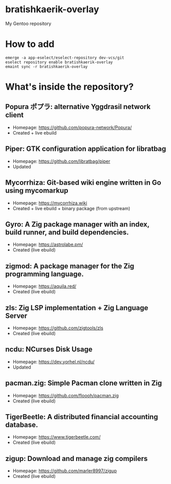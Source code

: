 # bratishkaerik-overlay

My Gentoo repository

# How to add

```
emerge -a app-eselect/eselect-repository dev-vcs/git
eselect repository enable bratishkaerik-overlay
emaint sync -r bratishkaerik-overlay
```

# What's inside the repository?
## Popura ポプラ: alternative Yggdrasil network client
* Homepage: https://github.com/popura-network/Popura/
* Created + live ebuild
## Piper: GTK configuration application for libratbag
* Homepage: https://github.com/libratbag/piper
* Updated
## Mycorrhiza: Git-based wiki engine written in Go using mycomarkup
* Homepage: https://mycorrhiza.wiki
* Created + live ebuild + binary package (from upstream)
## Gyro: A Zig package manager with an index, build runner, and build dependencies.
* Homepage: https://astrolabe.pm/
* Created (live ebuild)
## zigmod: A package manager for the Zig programming language.
* Homepage: https://aquila.red/
* Created (live ebuild)
## zls: Zig LSP implementation + Zig Language Server
* Homepage: https://github.com/zigtools/zls
* Created (live ebuild)
## ncdu: NCurses Disk Usage
* Homepage: https://dev.yorhel.nl/ncdu/
* Updated
## pacman.zig: Simple Pacman clone written in Zig
* Homepage: https://github.com/floooh/pacman.zig
* Created (live ebuild)
## TigerBeetle: A distributed financial accounting database.
* Homepage: https://www.tigerbeetle.com/
* Created (live ebuild)
## zigup: Download and manage zig compilers
* Homepage: https://github.com/marler8997/zigup
* Created (live ebuild)
